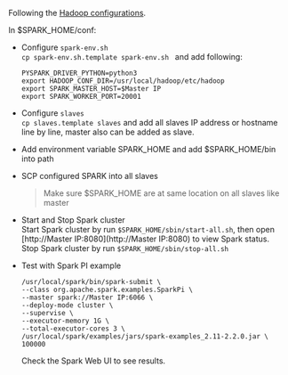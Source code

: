 Following the [Hadoop configurations](https://zhaojunlucky.github.io/2017/08/04/Hadoop-Cluster-Configuration.html).
 
In $SPARK_HOME/conf:

* Configure `spark-env.sh`  
  ```cp spark-env.sh.template spark-env.sh ``` and add following:  
  ```
  PYSPARK_DRIVER_PYTHON=python3
  export HADOOP_CONF_DIR=/usr/local/hadoop/etc/hadoop
  export SPARK_MASTER_HOST=$Master IP
  export SPARK_WORKER_PORT=20001
  ```
* Configure `slaves`   
  `cp slaves.template slaves` and add all slaves IP address or hostname line by line, master also can be added as slave.
* Add environment variable SPARK_HOME and add $SPARK_HOME/bin into path
* SCP configured SPARK into all slaves
  > Make sure $SPARK_HOME are at same location on all slaves like master

* Start and Stop Spark cluster  
  Start Spark cluster by run
  `$SPARK_HOME/sbin/start-all.sh`, then open [http://Master IP:8080](http://Master IP:8080) to view Spark status.  
  Stop Spark cluster by run `$SPARK_HOME/sbin/stop-all.sh`

* Test with Spark PI example  
  ```
  /usr/local/spark/bin/spark-submit \
  --class org.apache.spark.examples.SparkPi \
  --master spark://Master IP:6066 \
  --deploy-mode cluster \
  --supervise \
  --executor-memory 1G \
  --total-executor-cores 3 \
  /usr/local/spark/examples/jars/spark-examples_2.11-2.2.0.jar \
  100000
  ```
  Check the Spark Web UI to see results.
